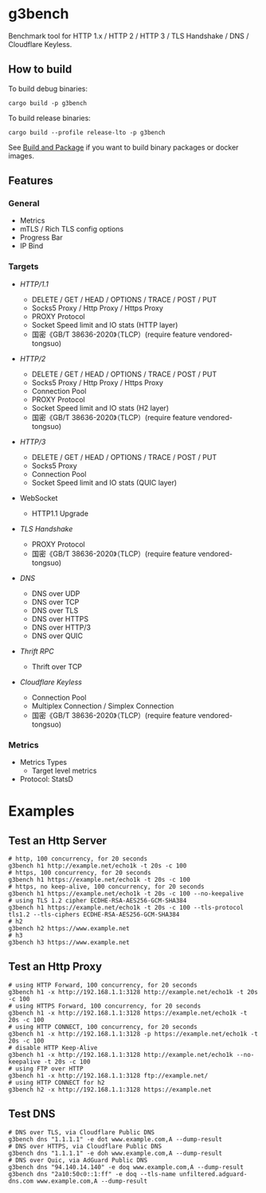 # g3bench

Benchmark tool for HTTP 1.x / HTTP 2 / HTTP 3 / TLS Handshake / DNS / Cloudflare Keyless.

## How to build

To build debug binaries:

```shell
cargo build -p g3bench
```

To build release binaries:

```shell
cargo build --profile release-lto -p g3bench
```

See [Build and Package](../doc/build_and_package.md) if you want to build binary packages or docker images.

## Features

### General

- Metrics
- mTLS / Rich TLS config options
- Progress Bar
- IP Bind

### Targets

- *HTTP/1.1*

    * DELETE / GET / HEAD / OPTIONS / TRACE / POST / PUT
    * Socks5 Proxy / Http Proxy / Https Proxy
    * PROXY Protocol
    * Socket Speed limit and IO stats (HTTP layer)
    * 国密《GB/T 38636-2020》（TLCP）(require feature vendored-tongsuo)

- *HTTP/2*

    * DELETE / GET / HEAD / OPTIONS / TRACE / POST / PUT
    * Socks5 Proxy / Http Proxy / Https Proxy
    * Connection Pool
    * PROXY Protocol
    * Socket Speed limit and IO stats (H2 layer)
    * 国密《GB/T 38636-2020》（TLCP）(require feature vendored-tongsuo)

- *HTTP/3*

    * DELETE / GET / HEAD / OPTIONS / TRACE / POST / PUT
    * Socks5 Proxy
    * Connection Pool
    * Socket Speed limit and IO stats (QUIC layer)

- WebSocket

    * HTTP1.1 Upgrade

- *TLS Handshake*

    * PROXY Protocol
    * 国密《GB/T 38636-2020》（TLCP）(require feature vendored-tongsuo)

- *DNS*

    * DNS over UDP
    * DNS over TCP
    * DNS over TLS
    * DNS over HTTPS
    * DNS over HTTP/3
    * DNS over QUIC

- *Thrift RPC*

    * Thrift over TCP

- *Cloudflare Keyless*

    * Connection Pool
    * Multiplex Connection / Simplex Connection
    * 国密《GB/T 38636-2020》（TLCP）(require feature vendored-tongsuo)

### Metrics

- Metrics Types
    * Target level metrics
- Protocol: StatsD

# Examples

## Test an Http Server

```shell
# http, 100 concurrency, for 20 seconds
g3bench h1 http://example.net/echo1k -t 20s -c 100
# https, 100 concurrency, for 20 seconds
g3bench h1 https://example.net/echo1k -t 20s -c 100
# https, no keep-alive, 100 concurrency, for 20 seconds
g3bench h1 https://example.net/echo1k -t 20s -c 100 --no-keepalive
# using TLS 1.2 cipher ECDHE-RSA-AES256-GCM-SHA384
g3bench h1 https://example.net/echo1k -t 20s -c 100 --tls-protocol tls1.2 --tls-ciphers ECDHE-RSA-AES256-GCM-SHA384
# h2
g3bench h2 https://www.example.net
# h3
g3bench h3 https://www.example.net
```

## Test an Http Proxy

```shell
# using HTTP Forward, 100 concurrency, for 20 seconds
g3bench h1 -x http://192.168.1.1:3128 http://example.net/echo1k -t 20s -c 100
# using HTTPS Forward, 100 concurrency, for 20 seconds
g3bench h1 -x http://192.168.1.1:3128 https://example.net/echo1k -t 20s -c 100
# using HTTP CONNECT, 100 concurrency, for 20 seconds
g3bench h1 -x http://192.168.1.1:3128 -p https://example.net/echo1k -t 20s -c 100
# disable HTTP Keep-Alive
g3bench h1 -x http://192.168.1.1:3128 http://example.net/echo1k --no-keepalive -t 20s -c 100
# using FTP over HTTP
g3bench h1 -x http://192.168.1.1:3128 ftp://example.net/
# using HTTP CONNECT for h2
g3bench h2 -x http://192.168.1.1:3128 https://example.net
```

## Test DNS

```shell
# DNS over TLS, via Cloudflare Public DNS
g3bench dns "1.1.1.1" -e dot www.example.com,A --dump-result
# DNS over HTTPS, via Cloudflare Public DNS
g3bench dns "1.1.1.1" -e doh www.example.com,A --dump-result
# DNS over Quic, via AdGuard Public DNS
g3bench dns "94.140.14.140" -e doq www.example.com,A --dump-result
g3bench dns "2a10:50c0::1:ff" -e doq --tls-name unfiltered.adguard-dns.com www.example.com,A --dump-result
```
